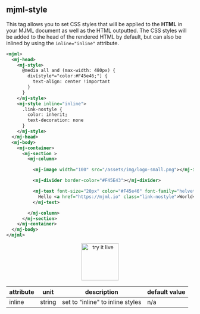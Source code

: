 ## mjml-style

This tag allows you to set CSS styles that will be applied to the <b>HTML</b> in your MJML document as well as the HTML outputted. The CSS styles will be added to the head of the rendered HTML by default, but can also be inlined by using the `inline="inline"` attribute.

  ```xml
  <mjml>
    <mj-head>
      <mj-style>
        @media all and (max-width: 480px) {
          div[style*="color:#F45e46;"] {
            text-align: center !important
          }
        }
      </mj-style>
      <mj-style inline="inline">
        .link-nostyle {
          color: inherit;
          text-decoration: none
        }
      </mj-style>
    </mj-head>
    <mj-body>
      <mj-container>
        <mj-section >
          <mj-column>

            <mj-image width="100" src="/assets/img/logo-small.png"></mj-image>

            <mj-divider border-color="#F45E43"></mj-divider>

            <mj-text font-size="20px" color="#F45e46" font-family="helvetica">
              Hello <a href="https://mjml.io" class="link-nostyle">World</a>
            </mj-text>

          </mj-column>
        </mj-section>
      </mj-container>
    </mj-body>
  </mjml>
   ```

  <p align="center">
    <a href="https://mjml.io/try-it-live/components/head-style">
      <img width="100px" src="https://mjml.io/assets/img/svg/TRYITLIVE.svg" alt="try it live" />
    </a>
  </p>
  
  attribute            | unit          | description                         | default value
  ---------------------|---------------|-------------------------------------|---------------
  inline               | string        | set to "inline" to inline styles    | n/a
